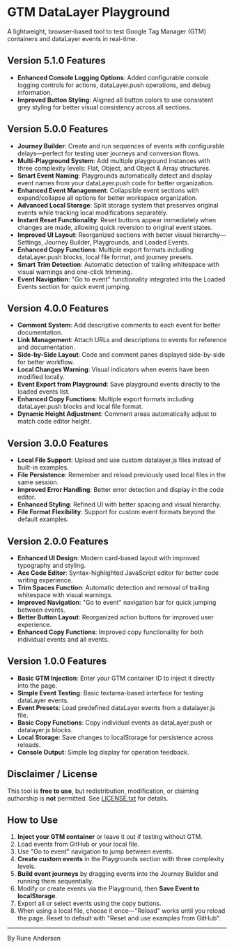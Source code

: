 # GTM DataLayer Playground

A lightweight, browser-based tool to test Google Tag Manager (GTM) containers and dataLayer events in real-time.

## Version 5.1.0 Features

- **Enhanced Console Logging Options**: Added configurable console logging controls for actions, dataLayer.push operations, and debug information.
- **Improved Button Styling**: Aligned all button colors to use consistent grey styling for better visual consistency across all sections.

## Version 5.0.0 Features

- **Journey Builder**: Create and run sequences of events with configurable delays—perfect for testing user journeys and conversion flows.
- **Multi-Playground System**: Add multiple playground instances with three complexity levels: Flat, Object, and Object & Array structures.
- **Smart Event Naming**: Playgrounds automatically detect and display event names from your dataLayer.push code for better organization.
- **Enhanced Event Management**: Collapsible event sections with expand/collapse all options for better workspace organization.
- **Advanced Local Storage**: Split storage system that preserves original events while tracking local modifications separately.
- **Instant Reset Functionality**: Reset buttons appear immediately when changes are made, allowing quick reversion to original event states.
- **Improved UI Layout**: Reorganized sections with better visual hierarchy—Settings, Journey Builder, Playgrounds, and Loaded Events.
- **Enhanced Copy Functions**: Multiple export formats including dataLayer.push blocks, local file format, and journey presets.
- **Smart Trim Detection**: Automatic detection of trailing whitespace with visual warnings and one-click trimming.
- **Event Navigation**: "Go to event" functionality integrated into the Loaded Events section for quick event jumping.

## Version 4.0.0 Features

- **Comment System**: Add descriptive comments to each event for better documentation.
- **Link Management**: Attach URLs and descriptions to events for reference and documentation.
- **Side-by-Side Layout**: Code and comment panes displayed side-by-side for better workflow.
- **Local Changes Warning**: Visual indicators when events have been modified locally.
- **Event Export from Playground**: Save playground events directly to the loaded events list.
- **Enhanced Copy Functions**: Multiple export formats including dataLayer.push blocks and local file format.
- **Dynamic Height Adjustment**: Comment areas automatically adjust to match code editor height.

## Version 3.0.0 Features

- **Local File Support**: Upload and use custom datalayer.js files instead of built-in examples.
- **File Persistence**: Remember and reload previously used local files in the same session.
- **Improved Error Handling**: Better error detection and display in the code editor.
- **Enhanced Styling**: Refined UI with better spacing and visual hierarchy.
- **File Format Flexibility**: Support for custom event formats beyond the default examples.

## Version 2.0.0 Features

- **Enhanced UI Design**: Modern card-based layout with improved typography and styling.
- **Ace Code Editor**: Syntax-highlighted JavaScript editor for better code writing experience.
- **Trim Spaces Function**: Automatic detection and removal of trailing whitespace with visual warnings.
- **Improved Navigation**: "Go to event" navigation bar for quick jumping between events.
- **Better Button Layout**: Reorganized action buttons for improved user experience.
- **Enhanced Copy Functions**: Improved copy functionality for both individual events and all events.

## Version 1.0.0 Features

- **Basic GTM Injection**: Enter your GTM container ID to inject it directly into the page.
- **Simple Event Testing**: Basic textarea-based interface for testing dataLayer events.
- **Event Presets**: Load predefined dataLayer events from a datalayer.js file.
- **Basic Copy Functions**: Copy individual events as dataLayer.push or datalayer.js blocks.
- **Local Storage**: Save changes to localStorage for persistence across reloads.
- **Console Output**: Simple log display for operation feedback.

## Disclaimer / License

This tool is **free to use**, but redistribution, modification, or claiming authorship is **not** permitted. See [LICENSE.txt](LICENSE.txt) for details.

## How to Use

1. **Inject your GTM container** or leave it out if testing without GTM.
2. Load events from GitHub or your local file.
3. Use "Go to event" navigation to jump between events.
4. **Create custom events** in the Playgrounds section with three complexity levels.
5. **Build event journeys** by dragging events into the Journey Builder and running them sequentially.
6. Modify or create events via the Playground, then **Save Event to localStorage**.
7. Export all or select events using the copy buttons.
8. When using a local file, choose it once—"Reload" works until you reload the page. Reset to default with "Reset and use examples from GitHub".

---
By Rune Andersen
